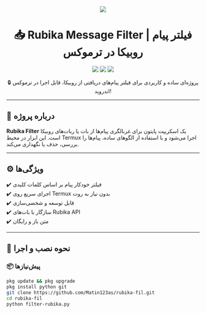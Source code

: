 <p align="center">
  <img src="https://img.shields.io/badge/Termux-Rubika%20Filter-green?style=for-the-badge&logo=python&logoColor=white">
</p>

<h1 align="center">📥 Rubika Message Filter | فیلتر پیام روبیکا در ترموکس</h1>

<p align="center">
  <img src="https://img.shields.io/github/stars/Matin123as/rubika-fil?style=flat-square">
  <img src="https://img.shields.io/github/forks/Matin123as/rubika-fil?style=flat-square">
  <img src="https://img.shields.io/github/license/Matin123as/rubika-fil?style=flat-square">
</p>

<p align="center">
  🔒 پروژه‌ای ساده و کاربردی برای فیلتر پیام‌های دریافتی از روبیکا، قابل اجرا در ترموکس اندروید!
</p>

---

## 📁 درباره پروژه

**Rubika Filter** یک اسکریپت پایتون برای غربالگری پیام‌ها از بات یا ربات‌های روبیکا است. این ابزار در محیط Termux اجرا می‌شود و با استفاده از الگوهای ساده، پیام‌ها را بررسی، حذف یا نگهداری می‌کند.

---

## ⚙️ ویژگی‌ها

✔️ فیلتر خودکار پیام بر اساس کلمات کلیدی  
✔️ اجرای سریع روی Termux بدون نیاز به روت  
✔️ قابل توسعه و شخصی‌سازی  
✔️ سازگار با بات‌های Rubika API  
✔️ متن باز و رایگان

---

## 🚀 نحوه نصب و اجرا

### 📦 پیش‌نیاز‌ها

```bash
pkg update && pkg upgrade
pkg install python git
git clone https://github.com/Matin123as/rubika-fil.git
cd rubika-fil
python filter-rubika.py
